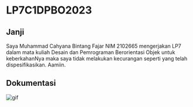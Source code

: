 # LP7C1DPBO2023
## Janji 
Saya Muhammad Cahyana Bintang Fajar NIM 2102665 mengerjakan LP7 dalam mata kuliah Desain dan Pemrograman Berorientasi Objek untuk keberkahanNya maka saya tidak melakukan kecurangan seperti yang telah dispesifikasikan. Aamiin.


## Dokumentasi
![gif](https://user-images.githubusercontent.com/95915887/233301894-70916a1b-95b2-43f0-b8aa-367c2de5b251.gif)

